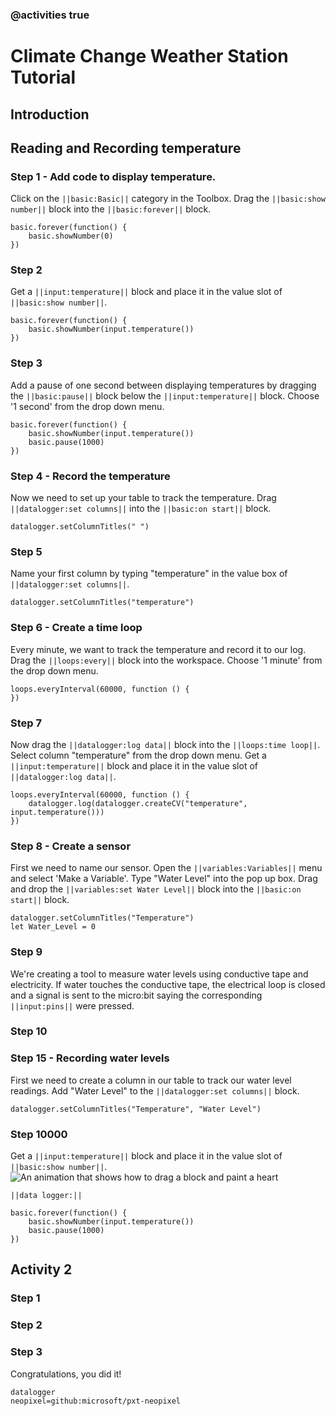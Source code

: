### @activities true

# Climate Change Weather Station Tutorial

## Introduction



## Reading and Recording temperature

### Step 1 - Add code to display temperature.
Click on the ``||basic:Basic||`` category in the Toolbox. 
Drag the ``||basic:show number||`` block into the ``||basic:forever||`` block. 


```blocks
basic.forever(function() {
    basic.showNumber(0)
})
```

### Step 2

Get a ``||input:temperature||`` block and place it in the value slot of ``||basic:show number||``.

```blocks
basic.forever(function() {
    basic.showNumber(input.temperature())
})
```

### Step 3
Add a pause of one second between displaying temperatures by dragging the ``||basic:pause||`` block below the ``||input:temperature||`` block. Choose '1 second' from the drop down menu.  


```blocks
basic.forever(function() {
    basic.showNumber(input.temperature())
    basic.pause(1000)
})
```

### Step 4 - Record the temperature
Now we need to set up your table to track the temperature. Drag ``||datalogger:set columns||`` into the ``||basic:on start||``
block.

```blocks
datalogger.setColumnTitles(" ")
```

### Step 5
Name your first column by typing "temperature" in the value box of ``||datalogger:set columns||``.
```blocks
datalogger.setColumnTitles("temperature")
```


### Step 6 - Create a time loop
Every minute, we want to track the temperature and record it to our log. Drag the ``||loops:every||`` block into the workspace. Choose '1 minute' from the drop down menu. 

```blocks
loops.everyInterval(60000, function () {
})
```

### Step 7
Now drag the ``||datalogger:log data||`` block into the ``||loops:time loop||``. Select column "temperature" from the drop down menu. 
Get a ``||input:temperature||`` block and place it in the value slot of ``||datalogger:log data||``.

```blocks
loops.everyInterval(60000, function () {
    datalogger.log(datalogger.createCV("temperature", input.temperature()))
})
```

### Step 8 - Create a sensor
First we need to name our sensor. Open the ``||variables:Variables||`` menu and select 'Make a Variable'. Type "Water Level" into the pop up box. Drag and drop the ``||variables:set Water Level||`` block into the ``||basic:on start||`` block.

```blocks
datalogger.setColumnTitles("Temperature")
let Water_Level = 0
```

### Step 9
We're creating a tool to measure water levels using conductive tape and electricity. If water touches the conductive tape, the electrical loop is closed and a signal is sent to the micro:bit saying the corresponding ``||input:pins||`` were pressed.

### Step 10




### Step 15 -  Recording water levels
First we need to create a column in our table to track our water level readings. Add "Water Level" to the ``||datalogger:set columns||`` block.

```blocks
datalogger.setColumnTitles("Temperature", "Water Level")
```

### Step 10000
Get a ``||input:temperature||`` block and place it in the value slot of ``||basic:show number||``.
![An animation that shows how to drag a block and paint a heart](/static/mb/projects/flashing-heart/showleds.gif)

``||data logger:||`` 

```blocks
basic.forever(function() {
    basic.showNumber(input.temperature())
    basic.pause(1000)
})
```


## Activity 2

### Step 1

### Step 2

### Step 3


Congratulations, you did it!
    

<script src="https://makecode.com/gh-pages-embed.js"></script><script>makeCodeRender("{{ site.makecode.home_url }}", "{{ site.github.owner_name }}/{{ site.github.repository_name }}");</script>


```package
datalogger
neopixel=github:microsoft/pxt-neopixel
```